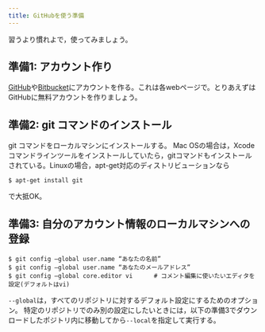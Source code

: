 ```yaml
---
title: GitHubを使う準備
---
```


習うより慣れよで，使ってみましょう。

## 準備1: アカウント作り
[GitHub](https://github.com/)や[Bitbucket](https://bitbucket.org)にアカウントを作る。これは各webページで。とりあえずはGitHubに無料アカウントを作りましょう。

## 準備2: git コマンドのインストール
git コマンドをローカルマシンにインストールする。
Mac OSの場合は，Xcode コマンドラインツールをインストールしていたら，gitコマンドもインストールされている。Linuxの場合，apt-get対応のディストリビューションなら

```
$ apt-get install git
```

で大抵OK。

## 準備3: 自分のアカウント情報のローカルマシンへの登録

```
$ git config —global user.name “あなたの名前”
$ git config —global user.name “あなたのメールアドレス”
$ git config —global core.editor vi      # コメント編集に使いたいエディタを設定(デフォルトはvi)
```

`--global`は，すべてのリポジトリに対するデフォルト設定にするためのオプション。
特定のリポジトリでのみ別の設定にしたいときには，以下の準備3でダウンロードしたポジトリ内に移動してから`--local`を指定して実行する。
